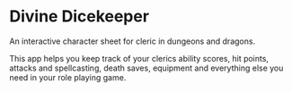 # Divine Dicekeeper 

An interactive character sheet for cleric in dungeons and dragons.

This app helps you keep track of your clerics ability scores, hit points, attacks and spellcasting, death saves, equipment and everything else you need in your role playing game.

